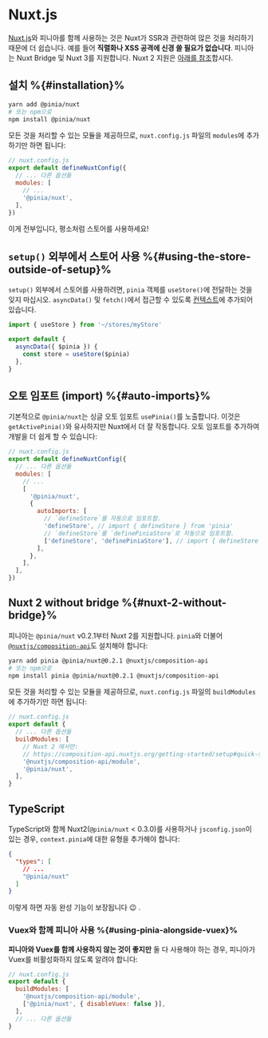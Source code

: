 # Nuxt.js

[Nuxt.js](https://nuxtjs.org/)와 피니아를 함께 사용하는 것은 Nuxt가 SSR과 관련하여 많은 것을 처리하기 때문에 더 쉽습니다.
예를 들어 **직렬화나 XSS 공격에 신경 쓸 필요가 없습니다**.
피니아는 Nuxt Bridge 및 Nuxt 3를 지원합니다.
Nuxt 2 지원은 [아래를 참조](#nuxt-2-without-bridge)합시다.

## 설치 %{#installation}%

```bash
yarn add @pinia/nuxt
# 또는 npm으로
npm install @pinia/nuxt
```

모든 것을 처리할 수 있는 모듈을 제공하므로,
`nuxt.config.js` 파일의 `modules`에 추가하기만 하면 됩니다:

```js
// nuxt.config.js
export default defineNuxtConfig({
  // ... 다른 옵션들
  modules: [
    // ...
    '@pinia/nuxt',
  ],
})
```

이게 전부입니다, 평소처럼 스토어를 사용하세요!

## `setup()` 외부에서 스토어 사용 %{#using-the-store-outside-of-setup}%

`setup()` 외부에서 스토어를 사용하려면,
`pinia` 객체를 `useStore()`에 전달하는 것을 잊지 마십시오.
`asyncData()` 및 `fetch()`에서 접근할 수 있도록 [컨텍스트](https://nuxtjs.org/docs/2.x/internals-glossary/context)에 추가되어 있습니다.

```js
import { useStore } from '~/stores/myStore'

export default {
  asyncData({ $pinia }) {
    const store = useStore($pinia)
  },
}
```

## 오토 임포트 (import) %{#auto-imports}%

기본적으로 `@pinia/nuxt`는 싱글 오토 임포트 `usePinia()`를 노출합니다.
이것은 `getActivePinia()`와 유사하지만 Nuxt에서 더 잘 작동합니다.
오토 임포트를 추가하여 개발을 더 쉽게 할 수 있습니다:

```js
// nuxt.config.js
export default defineNuxtConfig({
  // ... 다른 옵션들
  modules: [
    // ...
    [
      '@pinia/nuxt',
      {
        autoImports: [
          // `defineStore`를 자동으로 임포트함.
          'defineStore', // import { defineStore } from 'pinia'
          // `defineStore`를 `definePiniaStore`로 자동으로 임포트함.
          ['defineStore', 'definePiniaStore'], // import { defineStore as definePiniaStore } from 'pinia'
        ],
      },
    ],
  ],
})
```

## Nuxt 2 without bridge %{#nuxt-2-without-bridge}%

피니아는 `@pinia/nuxt` v0.2.1부터 Nuxt 2를 지원합니다.
`pinia`와 더불어 [`@nuxtjs/composition-api`](https://composition-api.nuxtjs.org/)도 설치해야 합니다:

```bash
yarn add pinia @pinia/nuxt@0.2.1 @nuxtjs/composition-api
# 또는 npm으로
npm install pinia @pinia/nuxt@0.2.1 @nuxtjs/composition-api
```

모든 것을 처리할 수 있는 모듈을 제공하므로, `nuxt.config.js` 파일의 `buildModules`에 추가하기만 하면 됩니다:

```js
// nuxt.config.js
export default {
  // ... 다른 옵션들
  buildModules: [
    // Nuxt 2 에서만:
    // https://composition-api.nuxtjs.org/getting-started/setup#quick-start
    '@nuxtjs/composition-api/module',
    '@pinia/nuxt',
  ],
}
```

## TypeScript

TypeScript와 함께 Nuxt2(`@pinia/nuxt` < 0.3.0)를 사용하거나 `jsconfig.json`이 있는 경우,
`context.pinia`에 대한 유형을 추가해야 합니다:

```json
{
  "types": [
    // ...
    "@pinia/nuxt"
  ]
}
```

이렇게 하면 자동 완성 기능이 보장됩니다 😉 .

### Vuex와 함께 피니아 사용 %{#using-pinia-alongside-vuex}%

**피니아와 Vuex를 함께 사용하지 않는 것이 좋지만** 둘 다 사용해야 하는 경우,
피니아가 Vuex를 비활성화하지 않도록 알려야 합니다:

```js
// nuxt.config.js
export default {
  buildModules: [
    '@nuxtjs/composition-api/module',
    ['@pinia/nuxt', { disableVuex: false }],
  ],
  // ... 다른 옵션들
}
```